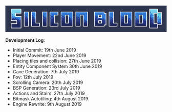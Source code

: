 ![title-splash](assets/blue.png)

**Development Log**:
- Initial Commit: 19th June 2019
- Player Movement: 22nd June 2019
- Placing tiles and collision: 27th June 2019
- Entity Component System 30th June 2019
- Cave Generation: 7th July 2019
- Fov: 12th July 2019
- Scrolling Camera: 20th July 2019
- BSP Generation: 23rd July 2019
- Actions and Stairs: 27th July 2019
- Bitmask Autotiling: 4th August 2019
- Engine Rewrite: 9th August 2019
